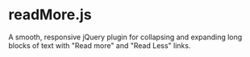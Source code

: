 # readMore.js
A smooth, responsive jQuery plugin for collapsing and expanding long blocks of text with "Read more" and "Read Less" links.

